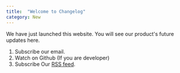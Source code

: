```yaml
---
title:  "Welcome to Changelog"
category: New
---
```

We have just launched this website. You will see our product's future updates here.
1. Subscribe our email.
2. Watch on Github (If you are developer)
3. Subscribe Our [RSS feed](/feed.xml).
